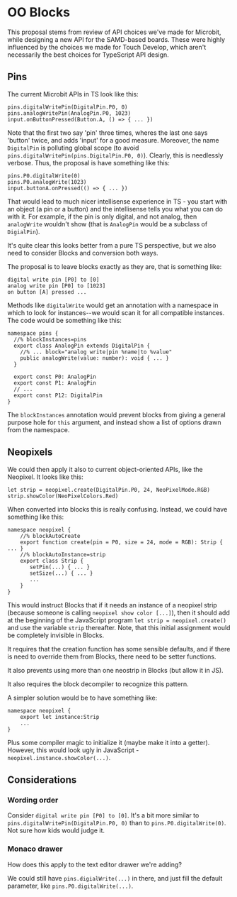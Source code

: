 # OO Blocks

This proposal stems from review of API choices we've made for Microbit, while
designing a new API for the SAMD-based boards. These
were highly influenced by the choices we made for Touch Develop, which aren't
necessarily the best choices for TypeScript API design.

## Pins

The current Microbit APIs in TS look like this:

```
pins.digitalWritePin(DigitalPin.P0, 0)
pins.analogWritePin(AnalogPin.P0, 1023)
input.onButtonPressed(Button.A, () => { ... })
```

Note that the first two say 'pin' three times, wheres the last one says
'button' twice, and adds 'input' for a good measure.
Moreover, the name `DigitalPin` is polluting global scope
(to avoid `pins.digitalWritePin(pins.DigitalPin.P0, 0)`).
Clearly, this is needlessly verbose. Thus, the proposal is
have something like this:

```
pins.P0.digitalWrite(0)
pins.P0.analogWrite(1023)
input.buttonA.onPressed(() => { ... })
```

That would lead to much nicer intellisense experience in TS - you start
with an object (a pin or a button) and the intellisense tells you what
you can do with it. For example, if the pin is only digital, and not analog,
then `analogWrite` wouldn't show (that is `AnalogPin` would be a subclass of `DigialPin`).

It's quite clear this looks better from a pure TS perspective, but
we also need to consider Blocks and conversion both ways.

The proposal is to leave blocks exactly as they are, that is something like:

```
digital write pin [P0] to [0]
analog write pin [P0] to [1023]
on button [A] pressed ...
```

Methods like `digitalWrite` would get an annotation with a namespace in which to look
for instances--we would scan it for all compatible instances. The code would be
something like this:

```
namespace pins {
  //% blockInstances=pins
  export class AnalogPin extends DigitalPin {
    //% ... block="analog write|pin %name|to %value"
    public analogWrite(value: number): void { ... }
  }

  export const P0: AnalogPin
  export const P1: AnalogPin
  // ...
  export const P12: DigitalPin
}
```

The `blockInstances` annotation would prevent blocks from giving a general purpose
hole for `this` argument, and instead show a list of options drawn from the namespace.


## Neopixels

We could then apply it also to current object-oriented APIs, like the Neopixel.
It looks like this:

```
let strip = neopixel.create(DigitalPin.P0, 24, NeoPixelMode.RGB)
strip.showColor(NeoPixelColors.Red)
```

When converted into blocks this is really confusing. Instead, we could have
something like this:

```
namespace neopixel {
    //% blockAutoCreate
    export function create(pin = P0, size = 24, mode = RGB): Strip { ... }
    //% blockAutoInstance=strip
    export class Strip {
       setPin(...) { ... }
       setSize(...) { ... }
       ...
    }
}
```

This would instruct Blocks that if it needs an instance of a neopixel strip (because someone
is calling `neopixel show color [...]`), then it should add at the beginning of the
JavaScript program `let strip = neopixel.create()` and use the variable `strip` thereafter.
Note, that this initial assignment would be completely invisible in Blocks.

It requires that the creation function has some sensible defaults, and if there is need
to override them from Blocks, there need to be setter functions.

It also prevents using more than one neostrip in Blocks (but allow it in JS).

It also requires the block decompiler to recognize this pattern.

A simpler solution would be to have something like:

```
namespace neopixel {
    export let instance:Strip
    ...
}
```

Plus some compiler magic to initialize it (maybe make it into a getter).
However, this would look ugly in JavaScript - `neopixel.instance.showColor(...)`.


## Considerations

### Wording order

Consider `digital write pin [P0] to [0]`. It's a bit more similar to
`pins.digitalWritePin(DigitalPin.P0, 0)` than to
`pins.P0.digitalWrite(0)`. Not sure how kids would judge it.

### Monaco drawer

How does this apply to the text editor drawer we're adding?

We could still have `pins.digialWrite(...)` in there, and just fill
the default parameter, like `pins.P0.digitalWrite(...)`.

